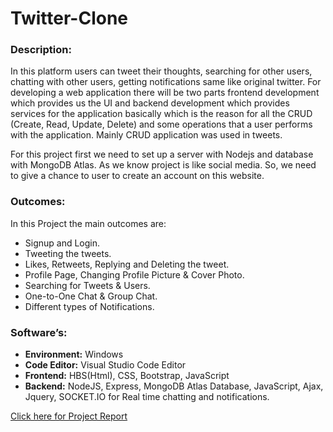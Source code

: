 # Twitter-Clone
### Description: 
In this platform users can tweet their thoughts, searching for other users, chatting with other users, getting notifications same like original twitter. For developing a web application there will be two parts frontend development which provides us the UI and backend development which provides services for the application basically which is the reason for all the CRUD (Create, Read, Update, Delete) and some operations that a user performs with the application. Mainly CRUD application was used in tweets.

For this project first we need to set up a server with Nodejs and database with MongoDB Atlas. As we know project is like social media. So, we need to give a chance to user to create an account on this website. 

### Outcomes:
In this Project the main outcomes are:
- Signup and Login.
- Tweeting the tweets.
- Likes, Retweets, Replying and Deleting the tweet.
- Profile Page, Changing Profile Picture & Cover Photo.
- Searching for Tweets & Users.
- One-to-One Chat & Group Chat.
- Different types of Notifications.

### Software’s:
- **Environment:** Windows
- **Code Editor:** Visual Studio Code Editor
- **Frontend:** HBS(Html), CSS, Bootstrap, JavaScript
- **Backend:** NodeJS, Express, MongoDB Atlas Database, JavaScript, Ajax, Jquery, SOCKET.IO for Real time chatting and notifications.

[Click here for Project Report](https://docs.google.com/document/d/1TETsIK4FBhbY0pJROiQEnjQsWQyH0XKd/edit?usp=sharing&ouid=112789685075271966899&rtpof=true&sd=true)
